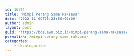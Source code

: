 ```yaml
---
id: 16704
title: 'Mimpi Perang Sama Raksasa'
date: '2022-11-09T03:23:56+00:00'
author: admin
layout: post
guid: 'https://bos.awn.biz.id/mimpi-perang-sama-raksasa/'
permalink: /mimpi-perang-sama-raksasa/
categories:
    - Uncategorized
---
```


